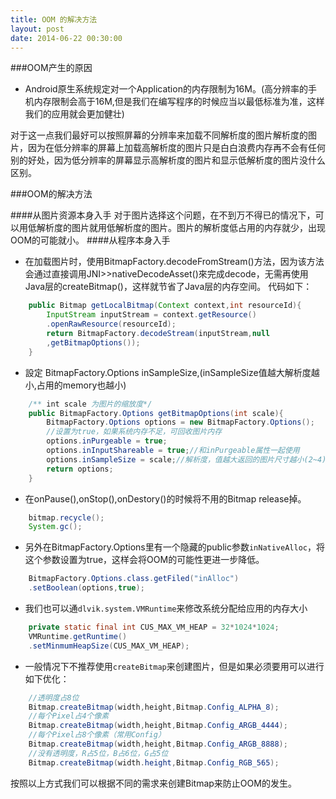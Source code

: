 ```yaml
---
title: OOM 的解决方法
layout: post
date: 2014-06-22 00:30:00
---
```

###OOM产生的原因
+ Android原生系统规定对一个Application的内存限制为16M。(高分辨率的手机内存限制会高于16M,但是我们在编写程序的时候应当以最低标准为准，这样我们的应用就会更加健壮)

对于这一点我们最好可以按照屏幕的分辨率来加载不同解析度的图片解析度的图片，因为在低分辨率的屏幕上加载高解析度的图片只是白白浪费内存再不会有任何别的好处，因为低分辨率的屏幕显示高解析度的图片和显示低解析度的图片没什么区别。

###OOM的解决方法

####从图片资源本身入手
对于图片选择这个问题，在不到万不得已的情况下，可以用低解析度的图片就用低解析度的图片。图片的解析度低占用的内存就少，出现OOM的可能就小。
####从程序本身入手

+ 在加载图片时，使用BitmapFactory.decodeFromStream()方法，因为该方法会通过直接调用JNI>>nativeDecodeAsset()來完成decode，无需再使用Java层的createBitmap()，这样就节省了Java层的内存空间。
代码如下：

```java
    public Bitmap getLocalBitmap(Context context,int resourceId){
        InputStream inputStream = context.getResource()
        .openRawResource(resourceId);
        return BitmapFactory.decodeStream(inputStream,null
        ,getBitmapOptions());
    }
```

+ 設定 BitmapFactory.Options inSampleSize,(inSampleSize值越大解析度越小,占用的memory也越小)

```java
    /** int scale 为图片的缩放度*/
    public BitmapFactory.Options getBitmapOptions(int scale){
        BitmapFactory.Options options = new BitmapFactory.Options();
        //设置为true，如果系统内存不足，可回收图片内存
        options.inPurgeable = true; 
        options.inInputShareable = true;//和inPurgeable属性一起使用
        options.inSampleSize = scale;//解析度，值越大返回的图片尺寸越小(2~4)
        return options;
    }
```
+ 在onPause(),onStop(),onDestory()的时候将不用的Bitmap release掉。

```java
    bitmap.recycle(); 
    System.gc();
```

+ 另外在BitmapFactory.Options里有一个隐藏的public参数`inNativeAlloc`，将这个参数设置为true，这样会将OOM的可能性更进一步降低。

```java
    BitmapFactory.Options.class.getFiled("inAlloc")
    .setBoolean(options,true);
```
+ 我们也可以通`dlvik.system.VMRuntime`来修改系统分配给应用的内存大小

```java
    private static final int CUS_MAX_VM_HEAP = 32*1024*1024;
    VMRuntime.getRuntime()
    .setMinmumHeapSize(CUS_MAX_VM_HEAP);
```
+ 一般情况下不推荐使用`createBitmap`来创建图片，但是如果必须要用可以进行如下优化：

```java
    //透明度占8位
    Bitmap.createBitmap(width,height,Bitmap.Config_ALPHA_8);
    //每个Pixel占4个像素
    Bitmap.createBitmap(width,height,Bitmap.Config_ARGB_4444);
    //每个Pixel占8个像素（常用Config）
    Bitmap.createBitmap(width,height,Bitmap.Config_ARGB_8888);
    //没有透明度，R占5位，B占6位，G占5位
    Bitmap.createBitmap(width.height,Bitmap.Config_RGB_565);
```
按照以上方式我们可以根据不同的需求来创建Bitmap来防止OOM的发生。
